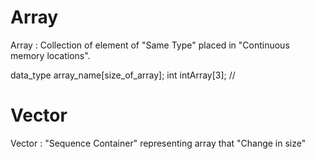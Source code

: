 # Array

Array  : Collection of element of "Same Type" placed in "Continuous memory locations".

data_type array_name[size_of_array];
int intArray[3];  //



# Vector

Vector : "Sequence Container" representing array that "Change in size"
